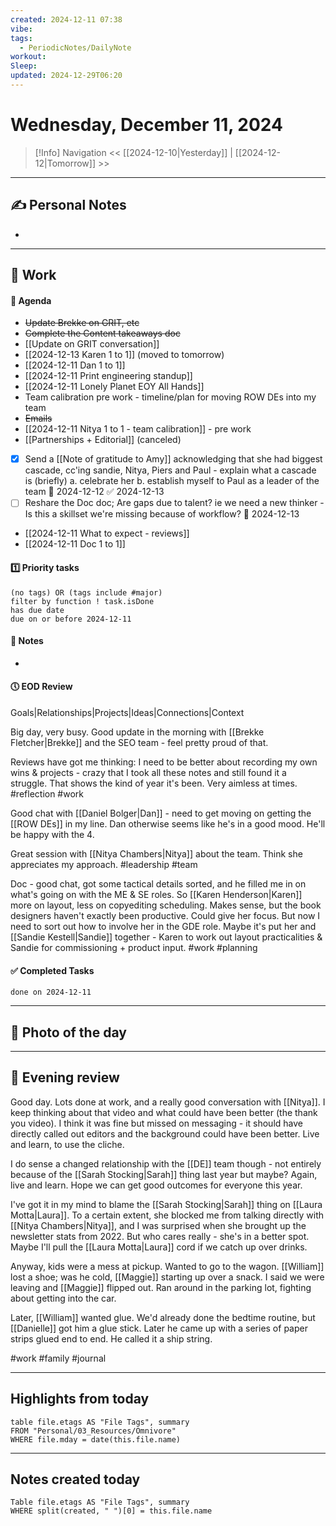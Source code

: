 ```yaml
---
created: 2024-12-11 07:38
vibe: 
tags:
  - PeriodicNotes/DailyNote
workout: 
Sleep: 
updated: 2024-12-29T06:20
---
```

# Wednesday, December 11, 2024

>[!Info] Navigation
<< [[2024-12-10|Yesterday]] | [[2024-12-12|Tomorrow]] >>

---

## ✍️ Personal Notes
- 

---
## 💼 Work
#### 📆 Agenda
- ~~Update Brekke on GRIT, etc~~
- ~~Complete the Content takeaways doc~~
- [[Update on GRIT conversation]]
- [[2024-12-13 Karen 1 to 1]] (moved to tomorrow)
- [[2024-12-11 Dan 1 to 1]]
- [[2024-12-11 Print engineering standup]]
- [[2024-12-11 Lonely Planet EOY All Hands]]
- Team calibration pre work - timeline/plan for moving ROW DEs into my team
- ~~Emails~~
- [[2024-12-11 Nitya 1 to 1 - team calibration]] - pre work
- [[Partnerships + Editorial]] (canceled)
- [x] Send a [[Note of gratitude to Amy]] acknowledging that she had biggest cascade, cc'ing sandie, Nitya, Piers and Paul - explain what a cascade is (briefly) a. celebrate her b. establish myself to Paul as a leader of the team 📅 2024-12-12 ✅ 2024-12-13
- [ ] Reshare the Doc doc; Are gaps due to talent? ie we need a new thinker - Is this a skillset we're missing because of workflow? 📅 2024-12-13
- [[2024-12-11 What to expect - reviews]]
- [[2024-12-11 Doc 1 to 1]]

#### 1️⃣ Priority tasks
```tasks
(no tags) OR (tags include #major)
filter by function ! task.isDone
has due date
due on or before 2024-12-11
```

#### 📝 Notes
- 


#### 🕔 EOD Review
Goals|Relationships|Projects|Ideas|Connections|Context

Big day, very busy. Good update in the morning with [[Brekke Fletcher|Brekke]] and the SEO team - feel pretty proud of that.

Reviews have got me thinking: I need to be better about recording my own wins & projects - crazy that I took all these notes and still found it a struggle. That shows the kind of year it's been. Very aimless at times. #reflection #work

Good chat with [[Daniel Bolger|Dan]] - need to get moving on getting the [[ROW DEs]] in my line. Dan otherwise seems like he's in a good mood. He'll be happy with the 4.

Great session with [[Nitya Chambers|Nitya]] about the team. Think she appreciates my approach. #leadership #team

Doc - good chat, got some tactical details sorted, and he filled me in on what's going on with the ME & SE roles. So [[Karen Henderson|Karen]] more on layout, less on copyediting scheduling. Makes sense, but the book designers haven't exactly been productive. Could give her focus. But now I need to sort out how to involve her in the GDE role. Maybe it's put her and [[Sandie Kestell|Sandie]] together - Karen to work out layout practicalities & Sandie for commissioning + product input. #work #planning


#### ✅ Completed Tasks
```tasks
done on 2024-12-11
```
---
## 📸 Photo of the day 


---
## 🛌 Evening review
Good day. Lots done at work, and a really good conversation with [[Nitya]]. I keep thinking about that video and what could have been better (the thank you video). I think it was fine but missed on messaging - it should have directly called out editors and the background could have been better. Live and learn, to use the cliche. 

I do sense a changed relationship with the [[DE]] team though - not entirely because of the [[Sarah Stocking|Sarah]] thing last year but maybe? Again, live and learn. Hope we can get good outcomes for everyone this year.

I've got it in my mind to blame the [[Sarah Stocking|Sarah]] thing on [[Laura Motta|Laura]]. To a certain extent, she blocked me from talking directly with [[Nitya Chambers|Nitya]], and I was surprised when she brought up the newsletter stats from 2022. But who cares really - she's in a better spot. Maybe I'll pull the [[Laura Motta|Laura]] cord if we catch up over drinks.

Anyway, kids were a mess at pickup. Wanted to go to the wagon. [[William]] lost a shoe; was he cold, [[Maggie]] starting up over a snack. I said we were leaving and [[Maggie]] flipped out. Ran around in the parking lot, fighting about getting into the car.

Later, [[William]] wanted glue. We'd already done the bedtime routine, but [[Danielle]] got him a glue stick. Later he came up with a series of paper strips glued end to end. He called it a ship string.

#work #family #journal


---
## Highlights from today
```dataview
table file.etags AS "File Tags", summary
FROM "Personal/03_Resources/Omnivore" 
WHERE file.mday = date(this.file.name)
```


---

## Notes created today

```dataview
Table file.etags AS "File Tags", summary
WHERE split(created, " ")[0] = this.file.name
```

